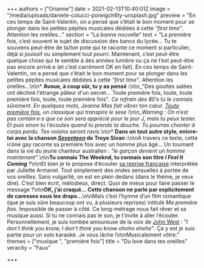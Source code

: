 +++
authors = ["Orianne"]
date = 2021-02-13T10:40:01Z
image = "/media/uploads/daniele-colucci-poiwigch6ty-unsplash.jpg"
preview = "En ces temps de Saint-Valentin, on a pensé que c’était le bon moment pour se plonger dans les petites pépites musicales dédiées à cette _\"first time\"_. Attention les oreilles..."
section = "La bonne nouvelle"
text = "La première fois, c’est souvent le sujet de discussion des bancs du lycée... Tu te souviens peut-être de ta/ton pote qui te raconte ce moment si particulier, déjà si jouissif ou simplement tout pourri. Maintenant, c’est peut-être quelque chose qui te semble à des années lumière ou ça ne t’est peut-être pas encore arrivé.e (et c’est carrément OK en fait). En ces temps de Saint-Valentin, on a pensé que c’était le bon moment pour se plonger dans les petites pépites musicales dédiées à cette _\"first time\"_. Attention les oreilles...\n\n* **Avoue, à coup sûr, tu y as pensé :**\n\n_\"Des gouttes salées ont déchiré l'étrange pâleur d'un secret... Toute première fois, toute, toute première fois, toute, toute première fois\"_. Ce refrain des 80’s tu le connais sûrement. En quelques mots, Jeanne Mas fait vibrer ton cœur. [_Toute première fois_](https://www.youtube.com/watch?v=wMuOLH-oQKs&ab_channel=BrunoFortin), un classique qui transpire le sexe !\n\n_Warning : On n’est pas certain·e·s que ce son sera apprécié pour le jour J, mais tu peux tester. Et puis sinon tu l’écoutes quand tu prends ta douche. Tu pourras chanter à corps perdu. Tes voisins seront ravis._\n\n* **Dans un tout autre style, enivre-toi avec la chanson [_Seventeen_](https://www.youtube.com/watch?v=4pxdGNVqwnA&ab_channel=TroyeSivan-Topic) de Troye Sivan :**\n\nÀ travers ce texte, cette icône gay raconte sa première fois avec un homme plus âgé... Un tournant dans la vie du jeune chanteur australien : _\"le garçon devient un homme maintenant\"_.\n\n**Tu connais The Weeknd, tu connais son titre _I Feel It Coming_** ?\n\nEt bien je te propose d’écouter [sa reprise française](https://www.youtube.com/watch?v=YDI5RoGQsAs&ab_channel=aurianrt) interprétée par Juliette Armanet. Tout simplement des ondes sensuelles à portée de vos oreilles. Sans vulgarité, on est en plein dedans (dans le thème, je veux dire). C’est bien écrit, mélodieux, direct. Quoi de mieux pour faire passer le message ?\n\n**OK, j’ai craqué… Cette chanson ne parle par explicitement de caresses sous les draps...**\n\nMais c’est l’hymne d’un film romantique (que je suis sûre beaucoup ont vu, à plusieurs reprises) intitulé _Ma première fois_. Impossible de passer à côté. Ce long-métrage nous fait rêver et sa musique aussi. Si tu ne connais pas le son, je t’invite à aller l’écouter. Personnellement, je suis tombée amoureuse de la voix de [John West](https://www.youtube.com/watch?v=qmQNzZ3GR4I&ab_channel=ryco93700) : _\"I don’t think you know, I don’t think you know ohoho ehehe\"_. Ça y est je suis partie pour un solo karaoké. Je vous lâche !\n\nMusicalement vôtre."
themes = ["musique ", "première fois"]
title = "Du love dans tes oreilles"
veracity = "Faux"

+++
